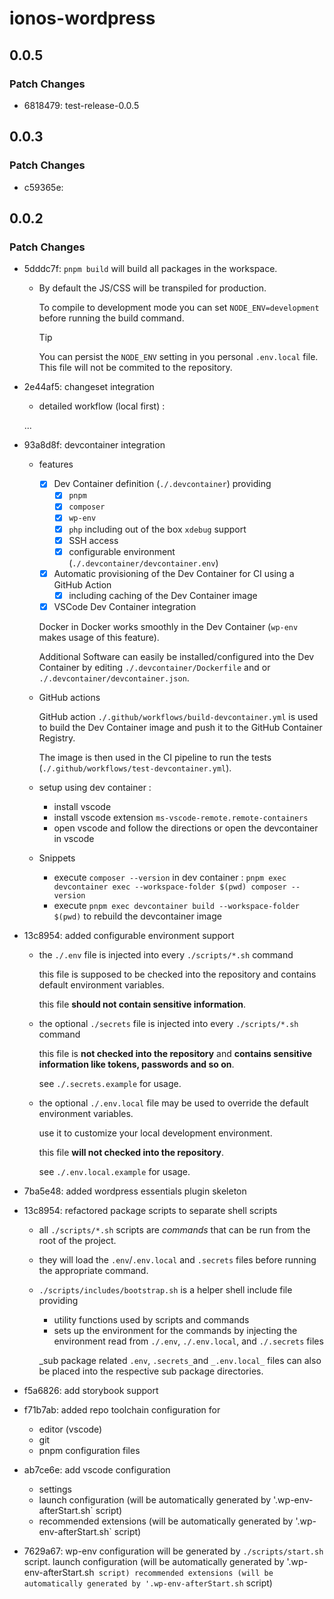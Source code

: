 # ionos-wordpress

## 0.0.5

### Patch Changes

- 6818479: test-release-0.0.5

## 0.0.3

### Patch Changes

- c59365e:

## 0.0.2

### Patch Changes

- 5dddc7f: `pnpm build` will build all packages in the workspace.

  - By default the JS/CSS will be transpiled for production.

    To compile to development mode you can set `NODE_ENV=development` before running the build command.

    > [!TIP]
    > You can persist the `NODE_ENV` setting in you personal `.env.local` file. This file will not be commited to the repository.

- 2e44af5: changeset integration

  - detailed workflow (local first) :

  ...

- 93a8d8f: devcontainer integration

  - features

    - [x] Dev Container definition (`./.devcontainer`) providing
      - [x] `pnpm`
      - [x] `composer`
      - [x] `wp-env`
      - [x] `php` including out of the box `xdebug` support
      - [x] SSH access
      - [x] configurable environment (`./.devcontainer/devcontainer.env`)
    - [x] Automatic provisioning of the Dev Container for CI using a GitHub Action
      - [x] including caching of the Dev Container image
    - [x] VSCode Dev Container integration

    Docker in Docker works smoothly in the Dev Container (`wp-env` makes usage of this feature).

    Additional Software can easily be installed/configured into the Dev Container by editing `./.devcontainer/Dockerfile` and or `./.devcontainer/devcontainer.json`.

  - GitHub actions

    GitHub action `./.github/workflows/build-devcontainer.yml` is used to build the Dev Container image and push it to the GitHub Container Registry.

    The image is then used in the CI pipeline to run the tests (`./.github/workflows/test-devcontainer.yml`).

  - setup using dev container :

    - install vscode
    - install vscode extension `ms-vscode-remote.remote-containers`
    - open vscode and follow the directions or open the devcontainer in vscode

  - Snippets

    - execute `composer --version` in dev container : `pnpm exec devcontainer exec --workspace-folder $(pwd) composer --version`
    - execute `pnpm exec devcontainer build --workspace-folder $(pwd)` to rebuild the devcontainer image

- 13c8954: added configurable environment support

  - the `./.env` file is injected into every `./scripts/*.sh` command

    this file is supposed to be checked into the repository and contains default environment variables.

    this file **should not contain sensitive information**.

  - the optional `./secrets` file is injected into every `./scripts/*.sh` command

    this file is **not checked into the repository** and **contains sensitive information like tokens, passwords and so on**.

    see `./.secrets.example` for usage.

  - the optional `./.env.local` file may be used to override the default environment variables.

    use it to customize your local development environment.

    this file **will not checked into the repository**.

    see `./.env.local.example` for usage.

- 7ba5e48: added wordpress essentials plugin skeleton
- 13c8954: refactored package scripts to separate shell scripts

  - all `./scripts/*.sh` scripts are _commands_ that can be run from the root of the project.
  - they will load the `.env`/`.env.local` and `.secrets` files before running the appropriate command.
  - `./scripts/includes/bootstrap.sh` is a helper shell include file providing

    - utility functions used by scripts and commands
    - sets up the environment for the commands by injecting the environment read from `./.env`, `./.env.local`, and `./.secrets` files

    _sub package related `.env`, `.secrets_`and `_.env.local_` files can also be placed into the respective sub package directories.

- f5a6826: add storybook support
- f71b7ab: added repo toolchain configuration for

  - editor (vscode)
  - git
  - pnpm configuration files

- ab7ce6e: add vscode configuration

  - settings
  - launch configuration (will be automatically generated by '.wp-env-afterStart.sh` script)
  - recommended extensions (will be automatically generated by '.wp-env-afterStart.sh` script)

- 7629a67: wp-env configuration will be generated by `./scripts/start.sh` script.
  launch configuration (will be automatically generated by '.wp-env-afterStart.sh` script)
recommended extensions (will be automatically generated by '.wp-env-afterStart.sh` script)
